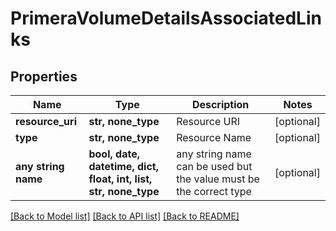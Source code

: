 # PrimeraVolumeDetailsAssociatedLinks


## Properties
Name | Type | Description | Notes
------------ | ------------- | ------------- | -------------
**resource_uri** | **str, none_type** | Resource URI | [optional] 
**type** | **str, none_type** | Resource Name | [optional] 
**any string name** | **bool, date, datetime, dict, float, int, list, str, none_type** | any string name can be used but the value must be the correct type | [optional]

[[Back to Model list]](../README.md#documentation-for-models) [[Back to API list]](../README.md#documentation-for-api-endpoints) [[Back to README]](../README.md)


